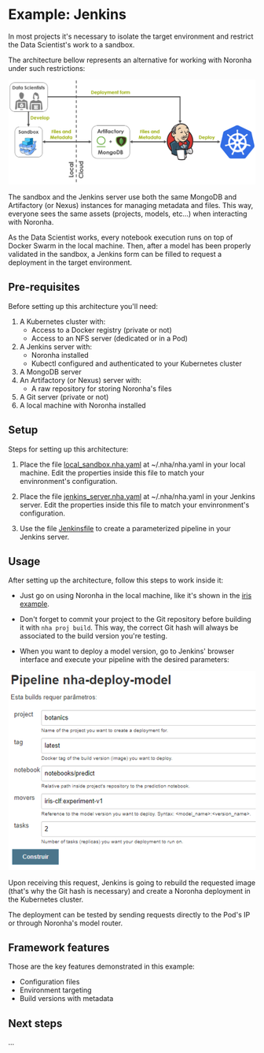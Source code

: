 
# Example: Jenkins

In most projects it's necessary to isolate the target environment and restrict the Data Scientist's work to a sandbox.

The architecture bellow represents an alternative for working with Noronha under such restrictions:

![Noronha architecture with Jenkins](architecture.png)

The sandbox and the Jenkins server use both the same MongoDB and Artifactory (or Nexus) instances for managing metadata and files. This way, everyone sees the same assets (projects, models, etc...) when interacting with Noronha.

As the Data Scientist works, every notebook execution runs on top of Docker Swarm in the local machine. Then, after a model has been properly validated in the sandbox, a Jenkins form can be filled to request a deployment in the target environment.

## Pre-requisites

Before setting up this architecture you'll need:

1. A Kubernetes cluster with:
    * Access to a Docker registry (private or not)
    * Access to an NFS server (dedicated or in a Pod)
2. A Jenkins server with:
    * Noronha installed
    * Kubectl configured and authenticated to your Kubernetes cluster
3. A MongoDB server
4. An Artifactory (or Nexus) server with:
    * A raw repository for storing Noronha's files
5. A Git server (private or not)
6. A local machine with Noronha installed


## Setup

Steps for setting up this architecture:

1. Place the file [local_sandbox.nha.yaml](https://gitlab.eva.bot/asseteva/noronha-dataops/blob/master/examples/jenkins/jenkins_server.nha.yaml) at ~/.nha/nha.yaml in your local machine. Edit the properties inside this file to match your envinronment's configuration.

2. Place the file [jenkins_server.nha.yaml](https://gitlab.eva.bot/asseteva/noronha-dataops/blob/master/examples/jenkins/jenkins_server.nha.yaml) at ~/.nha/nha.yaml in your Jenkins server. Edit the properties inside this file to match your envinronment's configuration.

3. Use the file [Jenkinsfile](https://gitlab.eva.bot/asseteva/noronha-dataops/blob/master/examples/jenkins/Jenkinsfile) to create a parameterized pipeline in your Jenkins server.

## Usage 

After setting up the architecture, follow this steps to work inside it: 

* Just go on using Noronha in the local machine, like it's shown in the [iris example](https://gitlab.eva.bot/asseteva/noronha-dataops/blob/master/examples/iris).

* Don't forget to commit your project to the Git repository before building it with `nha proj build`. This way, the correct Git hash will always be associated to the build version you're testing.

* When you want to deploy a model version, go to Jenkins' browser interface and execute your pipeline with the desired parameters:

 ![Jenkins pipeline](form.png)

Upon receiving this request, Jenkins is going to rebuild the requested image (that's why the Git hash is necessary) and create a Noronha deployment in the Kubernetes cluster.

The deployment can be tested by sending requests directly to the Pod's IP or through Noronha's model router.

## Framework features

Those are the key features demonstrated in this example:

- Configuration files
- Environment targeting
- Build versions with metadata

## Next steps

... 
